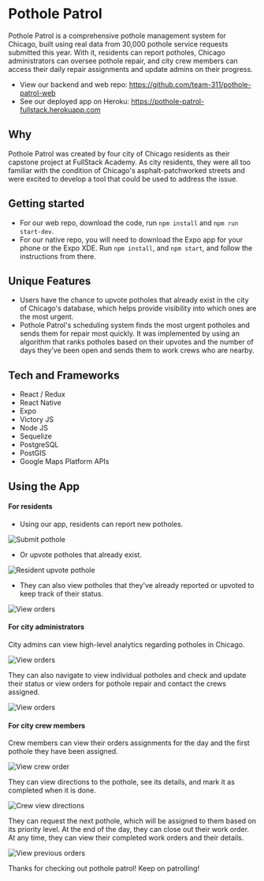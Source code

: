 # Pothole Patrol

Pothole Patrol is a comprehensive pothole management system for Chicago, built using real data from 30,000 pothole service requests submitted this year. With it, residents can report potholes, Chicago administrators can oversee pothole repair, and city crew members can access their daily repair assignments and update admins on their progress.

* View our backend and web repo: https://github.com/team-311/pothole-patrol-web
* See our deployed app on Heroku: https://pothole-patrol-fullstack.herokuapp.com

## Why

Pothole Patrol was created by four city of Chicago residents as their capstone project at FullStack Academy. As city residents, they were all too familiar with the condition of Chicago's asphalt-patchworked streets and were excited to develop a tool that could be used to address the issue. 


## Getting started
* For our web repo, download the code, run `npm install` and `npm run start-dev`. 
* For our native repo, you will need to download the Expo app for your phone or the Expo XDE. Run `npm install`, and `npm start`, and follow the instructions from there. 

## Unique Features 

* Users have the chance to upvote potholes that already exist in the city of Chicago's database, which helps provide visibility into which ones are the most urgent. 
* Pothole Patrol's scheduling system finds the most urgent potholes and sends them for repair most quickly. It was implemented by using an algorithm that ranks potholes based on their upvotes and the number of days they’ve been open and sends them to work crews who are nearby. 

## Tech and Frameworks

* React / Redux
* React Native
* Expo 
* Victory JS 
* Node JS
* Sequelize 
* PostgreSQL
* PostGIS
* Google Maps Platform APIs 

## Using the App

#### For residents 

* Using our app, residents can report new potholes.

![Submit pothole](https://media.giphy.com/media/8wfogB7dvAEoLKfO62/giphy.gif)

* Or upvote potholes that already exist. 

![Resident upvote pothole](https://media.giphy.com/media/1xVbZLOuN0cytDtM6O/giphy.gif)

* They can also view potholes that they've already reported or upvoted to keep track of their status. 

![View orders](https://media.giphy.com/media/WvkS0ZrnKQkMO8Fsrw/giphy.gif)

#### For city administrators 

City admins can view high-level analytics regarding potholes in Chicago. 

![View orders](https://media.giphy.com/media/13QenvhyjNytbYQOS0/giphy.gif)

They can also navigate to view individual potholes and check and update their status or view orders for pothole repair and contact the crews assigned.

![View orders](https://media.giphy.com/media/vguSSk1pxCOTvY1J5B/giphy.gif)

#### For city crew members 

Crew members can view their orders assignments for the day and the first pothole they have been assigned. 

![View crew order](https://media.giphy.com/media/7TewpuNRRm5FneKmh6/giphy.gif)

They can view directions to the pothole, see its details, and mark it as completed when it is done. 

![Crew view directions](https://media.giphy.com/media/cCam8kx0dVCSnSw8Fj/giphy.gif)

They can request the next pothole, which will be assigned to them based on its priority level. At the end of the day, they can close out their work order. At any time, they can view their completed work orders and their details. 

![View previous orders](https://media.giphy.com/media/YX62QTQz7tlLlu8aqm/giphy.gif)

Thanks for checking out pothole patrol! Keep on patrolling! 
